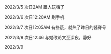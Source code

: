 2022/3/5 次日2AM 跟人玩嗨了

2022/3/6 次日12:20AM 刷手机

2022/3/7 次日12:05AM 有些饿，就热了昨日的酱脊骨

2022/3/8 次日12:46 与她改论文至深夜，静好

2022/3/9
